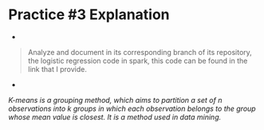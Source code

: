 # Practice #3 Explanation

*

> Analyze and document in its corresponding branch of its repository,
> the logistic regression code in spark, this code can be found in the
> link that I provide.

*

*K-means is a grouping method, which aims to partition a set of n observations into k groups in which each observation belongs to the group whose mean value is closest. It is a method used in data mining.*
